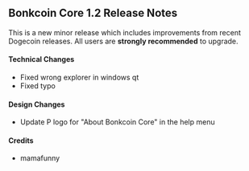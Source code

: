 ## Bonkcoin Core 1.2 Release Notes

This is a new minor release which includes improvements from recent Dogecoin releases. All users are **strongly recommended** to upgrade.

#### Technical Changes

* Fixed wrong explorer in windows qt
* Fixed typo

#### Design Changes

* Update P logo for "About Bonkcoin Core" in the help menu

#### Credits

* mamafunny